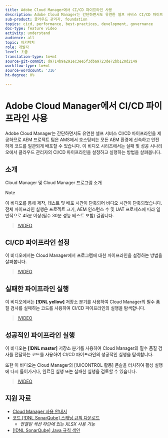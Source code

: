 ```yaml
---
title: Adobe Cloud Manager에서 CI/CD 파이프라인 사용
description: Adobe Cloud Manager는 간단하면서도 유연한 셀프 서비스 CI/CD 파이프라인을 제공하므로 AEM 프로젝트 팀은 AMS에서 호스팅되는 모든 AEM 환경에 신속하고 안전하게 코드를 일관되게 배포할 수 있습니다. 이 비디오 시리즈에서는 실패 및 성공 시나리오에서 클라우드 관리자의 CI/CD 파이프라인을 설정하고 실행하는 방법을 살펴봅니다.
sub-product: 클라우드 관리자, foundation
topics: cicd, performance, best-practices, development, governance
doc-type: feature video
activity: understand
audience: all
topic: 아키텍처
role: 개발자
level: 초급
translation-type: tm+mt
source-git-commit: d9714b9a291ec3ee5f3dba9723de72bb120d2149
workflow-type: tm+mt
source-wordcount: '316'
ht-degree: 0%

---
```



# Adobe Cloud Manager에서 CI/CD 파이프라인 사용

Adobe Cloud Manager는 간단하면서도 유연한 셀프 서비스 CI/CD 파이프라인을 제공하므로 AEM 프로젝트 팀은 AMS에서 호스팅되는 모든 AEM 환경에 신속하고 안전하게 코드를 일관되게 배포할 수 있습니다. 이 비디오 시리즈에서는 실패 및 성공 시나리오에서 클라우드 관리자의 CI/CD 파이프라인을 설정하고 실행하는 방법을 살펴봅니다.

## 소개

Cloud Manager 및 Cloud Manager 프로그램 소개

>[!NOTE]
>
>이 비디오를 통해 제작, 테스트 및 배포 시간이 단축되어 비디오 시간이 단축되었습니다. 전체 파이프라인 실행은 프로젝트 크기, AEM 인스턴스 수 및 UAT 프로세스에 따라 일반적으로 45분 이상(필수 30분 성능 테스트 포함) 걸립니다.

>[!VIDEO](https://video.tv.adobe.com/v/23082/?quality=12&learn=on)

## CI/CD 파이프라인 설정

이 비디오에서는 Cloud Manager에서 프로그램에 대한 파이프라인을 설정하는 방법을 살펴봅니다.

>[!VIDEO](https://video.tv.adobe.com/v/23083/?quality=12&learn=on)

## 실패한 파이프라인 실행

이 비디오에서는 **[!DNL yellow]** 저장소 분기를 사용하여 Cloud Manager의 필수 품질 검사를 실패하는 코드를 사용하여 CI/CD 파이프라인의 실행을 탐색합니다.

>[!VIDEO](https://video.tv.adobe.com/v/23084/?quality=12&learn=on)

## 성공적인 파이프라인 실행

이 비디오는 **[!DNL master]** 저장소 분기를 사용하여 Cloud Manager의 필수 품질 검사를 전달하는 코드를 사용하여 CI/CD 파이프라인의 성공적인 실행을 탐색합니다.

또한 이 비디오는 Cloud Manager의 [!UICONTROL 활동] 콘솔을 터치하여 활성 실행에 다시 들어가거나, 완료된 실행 또는 실패한 실행을 검토할 수 있습니다.

>[!VIDEO](https://video.tv.adobe.com/v/23085/?quality=12&learn=on)

## 지원 자료

* [Cloud Manager 사용 안내서](https://helpx.adobe.com/experience-manager/cloud-manager/user-guide.html)
* [코드  [!DNL SonarQube] 스캐닝 규칙 다운로드](https://helpx.adobe.com/experience-manager/cloud-manager/using/understand-your-test-results.html#CodeQualityTesting)
   * *연결된 섹션 하단에 있는 XLSX 사용 가능*
* [[!DNL SonarQube] Java 규칙 색인](https://rules.sonarsource.com/java/)
